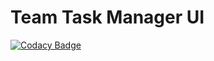 # Team Task Manager UI
[![Codacy Badge](https://api.codacy.com/project/badge/Grade/1be63653f4f7480498b5a28e0437d46a)](https://app.codacy.com/app/PrinceSharzeel/csig?utm_source=github.com&utm_medium=referral&utm_content=PrinceSharzeel/csig&utm_campaign=Badge_Grade_Dashboard)
